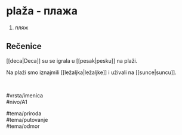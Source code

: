 # plaža - плажа

1. пляж  

## Rečenice

[[deca|Deca]] su se igrala u [[pesak|pesku]] na plaži.  

Na plaži smo iznajmili [[ležaljka|ležaljke]] i uživali na [[sunce|suncu]].  

<br>

#vrsta/imenica  
#nivo/A1  

#tema/priroda  
#tema/putovanje  
#tema/odmor  
